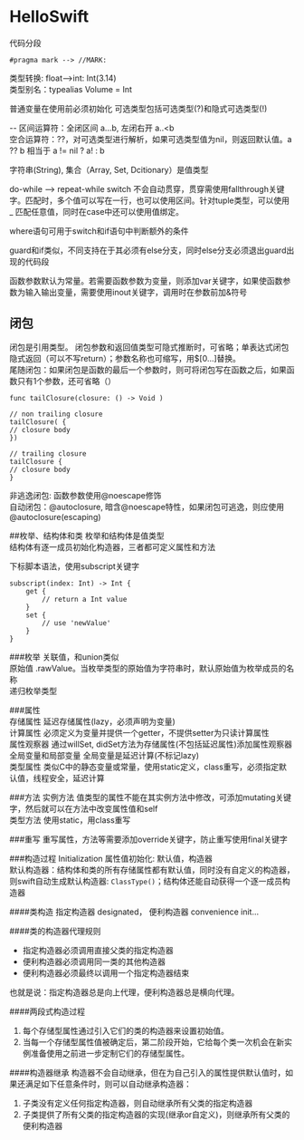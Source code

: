 # HelloSwift


代码分段

```
#pragma mark --> //MARK:
```
类型转换: float-->int: Int(3.14)  
类型别名：typealias Volume = Int  

普通变量在使用前必须初始化
可选类型包括可选类型(?)和隐式可选类型(!)

--
区间运算符：全闭区间 a...b, 左闭右开 a..<b  
空合运算符：??，对可选类型进行解析，如果可选类型值为nil，则返回默认值。a ?? b 相当于 a != nil ? a! : b  

字符串(String), 集合（Array, Set, Dcitionary）是值类型  

do-while --> repeat-while
switch 不会自动贯穿，贯穿需使用fallthrough关键字。匹配时，多个值可以写在一行，也可以使用区间。针对tuple类型，可以使用 _ 匹配任意值，同时在case中还可以使用值绑定。

where语句可用于switch和if语句中判断额外的条件

guard和if类似，不同支持在于其必须有else分支，同时else分支必须退出guard出现的代码段

函数参数默认为常量。若需要函数参数为变量，则添加var关键字，如果使函数参数为输入输出变量，需要使用inout关键字，调用时在参数前加&符号

闭包
--
闭包是引用类型。 闭包参数和返回值类型可隐式推断时，可省略；单表达式闭包隐式返回（可以不写return）；参数名称也可缩写，用$[0...]替换。  
尾随闭包：如果闭包是函数的最后一个参数时，则可将闭包写在函数之后，如果函数只有1个参数，还可省略（） 

``` (swift)
func tailClosure(closure: () -> Void )

// non trailing closure
tailClosure( {
// closure body
})

// trailing closure
tailClosure {
// closure body
}
``` 
非逃逸闭包: 函数参数使用@noescape修饰  
自动闭包：@autoclosure, 暗含@noescape特性，如果闭包可逃逸，则应使用@autoclosure(escaping)


##枚举、结构体和类
枚举和结构体是值类型  
结构体有逐一成员初始化构造器，三者都可定义属性和方法  

下标脚本语法，使用subscript关键字
	
	subscript(index: Int) -> Int {
		get {
			// return a Int value
		}
		set {
			// use 'newValue'
		}
	}

###枚举
关联值，和union类似  
原始值 .rawValue。当枚举类型的原始值为字符串时，默认原始值为枚举成员的名称  
递归枚举类型

###属性  
存储属性  延迟存储属性(lazy，必须声明为变量)  
计算属性  必须定义为变量并提供一个getter，不提供setter为只读计算属性  
属性观察器  通过willSet, didSet方法为存储属性(不包括延迟属性)添加属性观察器  
全局变量和局部变量  全局变量是延迟计算(不标记lazy)  
类型属性  类似C中的静态变量或常量，使用static定义，class重写，必须指定默认值，线程安全，延迟计算  

###方法
实例方法  值类型的属性不能在其实例方法中修改，可添加mutating关键字，然后就可以在方法中改变属性值和self  
类型方法  使用static，用class重写  

###重写
重写属性，方法等需要添加override关键字，防止重写使用final关键字

###构造过程 Initialization
属性值初始化: 默认值，构造器  
默认构造器：结构体和类的所有存储属性都有默认值，同时没有自定义的构造器，则swift自动生成默认构造器: `ClassType()`；结构体还能自动获得一个逐一成员构造器

####类构造
指定构造器 designated， 便利构造器 convenience init...  

####类的构造器代理规则  

- 指定构造器必须调用直接父类的指定构造器  
- 便利构造器必须调用同一类的其他构造器  
- 便利构造器必须最终以调用一个指定构造器结束  

也就是说：指定构造器总是向上代理，便利构造器总是横向代理。

####两段式构造过程
1. 每个存储型属性通过引入它们的类的构造器来设置初始值。
2. 当每一个存储型属性值被确定后，第二阶段开始，它给每个类一次机会在新实例准备使用之前进一步定制它们的存储型属性。

####构造器继承
构造器不会自动继承，但在为自己引入的属性提供默认值时，如果还满足如下任意条件时，则可以自动继承构造器：

1. 子类没有定义任何指定构造器，则自动继承所有父类的指定构造器
2. 子类提供了所有父类的指定构造器的实现(继承or自定义)，则继承所有父类的便利构造器
